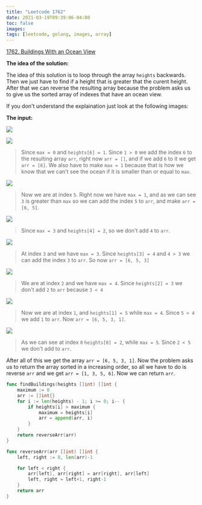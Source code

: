 ```yaml
---
title: "Leetcode 1762"
date: 2021-03-19T09:39:06-04:00
toc: false
images:
tags: [leetcode, golang, images, array]
---
```


[1762. Buildings With an Ocean View](https://leetcode.com/problems/buildings-with-an-ocean-view/)

**The idea of the solution:**

The idea of this solution is to loop through the array `heights` backwards. Then we just have to find if a height that is greater that the curent height. After that we can reverse the resulting array because the problem asks us to give us the sorted array of indexes that have an ocean view.

If you don't understand the explaination just look at the following images:

**The input:**

![](https://i.imgur.com/ihGpLUO.jpg)

![](https://i.imgur.com/2Vkgh4m.jpg)

> Since `max = 0` and `heights[6] = 1`. Since `1 > 0` we add the index `6` to the resulting array `arr`, right now `arr = []`, and if we add `6` to it we get `arr = [6]`. We also have to make `max = 1` because that is how we know that we can't see the ocean if it is smaller than or equal to `max`.

![](https://i.imgur.com/BXp37tQ.jpg)

> Now we are at index `5`. Right now we have `max = 1`, and as we can see `3` is greater than `max` so we can add the index `5` to `arr`, and make `arr = [6, 5]`.

![](https://i.imgur.com/ctd0pvR.jpg)

> Since `max = 3` and `heights[4] = 2`, so we don't add `4` to `arr`.

![](https://i.imgur.com/fTja9k5.jpg)

> At index `3` and we have `max = 3`. Since `heights[3] = 4` and `4 > 3` we can add the index `3` to `arr`. So now `arr = [6, 5, 3]`

![](https://i.imgur.com/4wPKKBo.jpg)

> We are at index `2` and we have `max = 4`. Since `heights[2] = 3` we don't add `2` to `arr` because `3 < 4`

![](https://i.imgur.com/rLwln9j.jpg)

> Now we are at index `1`, and `heights[1] = 5` while `max = 4`. Since `5 > 4` we add `1` to `arr`. Now `arr = [6, 5, 3, 1]`.

![](https://i.imgur.com/GuGA8dY.jpg)

> As we can see at index `0` `heights[0] = 2`, while `max = 5`. Since `2 < 5` we don't add to `arr`.


After all of this we get the array `arr = [6, 5, 3, 1]`. Now the problem asks us to return the array sorted in a increasing order, so all we have to do is reverse `arr` and we get `arr = [1, 3, 5, 6]`. Now we can return `arr`.


``` go
func findBuildings(heights []int) []int {
    maximum := 0
    arr := []int{}
    for i := len(heights) - 1; i >= 0; i-- {
        if heights[i] > maximum {
            maximum = heights[i]
            arr = append(arr, i)
        }
    }
    return reverseArr(arr)
}

func reverseArr(arr []int) []int {
    left, right := 0, len(arr)-1

    for left < right {
        arr[left], arr[right] = arr[right], arr[left]
        left, right = left+1, right-1
    }
    return arr
}
```